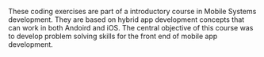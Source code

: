 These coding exercises are part of a introductory course in Mobile Systems development. 
They are based on hybrid app development concepts that can work in both Andoird and iOS.
The central objective of this course was to develop problem solving skills for the front
end of mobile app development. 
